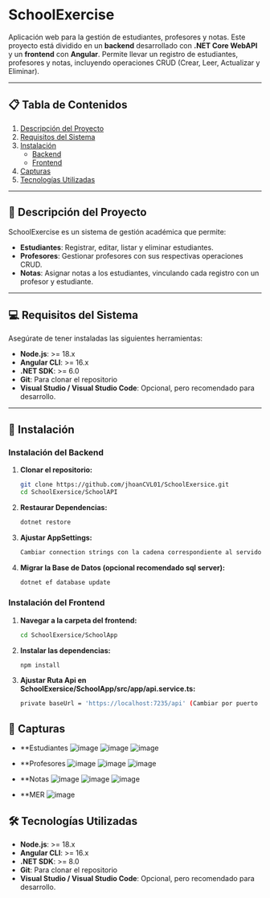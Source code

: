 # SchoolExercise

Aplicación web para la gestión de estudiantes, profesores y notas. Este proyecto está dividido en un **backend** desarrollado con **.NET Core WebAPI** y un **frontend** con **Angular**. Permite llevar un registro de estudiantes, profesores y notas, incluyendo operaciones CRUD (Crear, Leer, Actualizar y Eliminar).

---

## 📋 **Tabla de Contenidos**

1. [Descripción del Proyecto](#descripción-del-proyecto)
2. [Requisitos del Sistema](#requisitos-del-sistema)
3. [Instalación](#instalación)
    - [Backend](#instalación-del-backend)
    - [Frontend](#instalación-del-frontend)
5. [Capturas](#capturas)
6. [Tecnologías Utilizadas](#tecnologías-utilizadas)


---

## 📝 **Descripción del Proyecto**

SchoolExercise es un sistema de gestión académica que permite:
- **Estudiantes**: Registrar, editar, listar y eliminar estudiantes.
- **Profesores**: Gestionar profesores con sus respectivas operaciones CRUD.
- **Notas**: Asignar notas a los estudiantes, vinculando cada registro con un profesor y estudiante.

---

## 💻 **Requisitos del Sistema**

Asegúrate de tener instaladas las siguientes herramientas:

- **Node.js**: >= 18.x
- **Angular CLI**: >= 16.x
- **.NET SDK**: >= 6.0
- **Git**: Para clonar el repositorio
- **Visual Studio / Visual Studio Code**: Opcional, pero recomendado para desarrollo.

---

## 🚀 **Instalación**

### **Instalación del Backend**

1. **Clonar el repositorio:**
   ```bash
   git clone https://github.com/jhoanCVL01/SchoolExersice.git
   cd SchoolExersice/SchoolAPI

2. **Restaurar Dependencias:**
   ```bash
   dotnet restore

2. **Ajustar AppSettings:**
   ```bash
   Cambiar connection strings con la cadena correspondiente al servidor de BD
   
4. **Migrar la Base de Datos (opcional recomendado sql server):**
   ```bash
   dotnet ef database update

### **Instalación del Frontend**

1. **Navegar a la carpeta del frontend:**
   ```bash
   cd SchoolExersice/SchoolApp

1. **Instalar las dependencias:**
   ```bash
   npm install
   
3. **Ajustar Ruta Api en SchoolExersice/SchoolApp/src/app/api.service.ts:**
   ```bash
   private baseUrl = 'https://localhost:7235/api' (Cambiar por puerto de ejecucion de api)

## 📸 **Capturas**
 - **Estudiantes
![image](https://github.com/user-attachments/assets/e4f9441d-6c52-4dce-a633-7467a9c46645)
![image](https://github.com/user-attachments/assets/0d34566e-4de8-4072-987f-cbe8a5441384)
![image](https://github.com/user-attachments/assets/7fefe127-4569-4227-b0dc-1b36623b3bfa)
 - **Profesores
![image](https://github.com/user-attachments/assets/f7cc10e3-0f0b-4ff9-8105-fd8b5d811a43)
![image](https://github.com/user-attachments/assets/a01fdbfe-34e0-4616-a19b-ced571e136cc)
![image](https://github.com/user-attachments/assets/21ca2156-fd0d-4c8f-9685-e27d9fc0aae9)
 - **Notas
![image](https://github.com/user-attachments/assets/03f97445-c96d-43d6-a710-176639f3a0ff)
![image](https://github.com/user-attachments/assets/524bc9e8-a5e3-433e-a571-f27b4fbdc402)
![image](https://github.com/user-attachments/assets/b7e007b3-1ff1-4d07-8f9c-1bda53dad237)

- **MER
![image](https://github.com/user-attachments/assets/8effa2c7-1714-48a4-bb01-cfb7ee0a84ed)



## 🛠️ **Tecnologías Utilizadas**

- **Node.js**: >= 18.x
- **Angular CLI**: >= 16.x
- **.NET SDK**: >= 8.0
- **Git**: Para clonar el repositorio
- **Visual Studio / Visual Studio Code**: Opcional, pero recomendado para desarrollo.  
